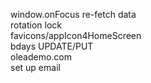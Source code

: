 window.onFocus re-fetch data  
rotation lock  
favicons/appIcon4HomeScreen  
bdays UPDATE/PUT  
oleademo.com  
set up email    